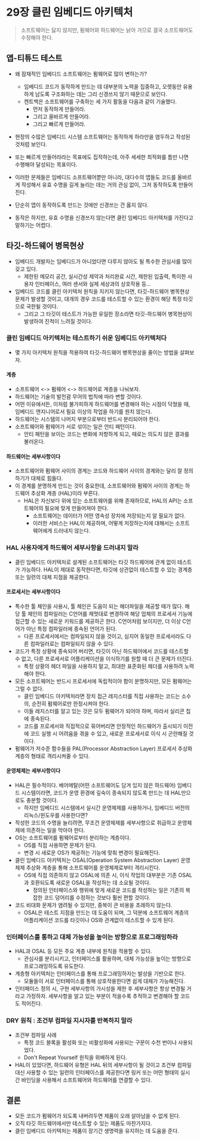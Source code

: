# 29장 클린 임베디드 아키텍처
> 소프트웨어는 닳지 않지만, 펌웨어와 하드웨어는 낡아 가므로 결국 소프트웨어도 수정해야 한다.

## 앱-티튜드 테스트
- 왜 잠재적인 임베디드 소프트웨어는 펌웨어로 많이 변하는가?
  - 임베디드 코드가 동작하게 만드는 데 대부분의 노력을 집중하고, 오랫동안 유용하게 남도록 구조화하는 데는 그리 신경쓰지 않기 때문으로 보인다.
  - 켄트백은 소프트웨어를 구축하는 세 가지 활동을 다음과 같이 기술했다.
    - 먼저 동작하게 만들어라.
    - 그리고 올바르게 만들어라.
    - 그리고 빠르게 만들어라.
- 현장의 수많은 임베디드 시스템 소프트웨어는 동작하게 하라만을 염두하고 작성된 것처럼 보인다.
- 또는 빠르게 만들어라라는 목표에도 집작하는데, 아주 세세한 최적화를 틈만 나면 수행해야 달성되는 목표이다.
- 이러한 문제들은 임베디드 소프트웨어뿐만 아니라, 대다수의 앱들도 코드를 올바르게 작성해서 유효 수명을 길게 늘리는 데는 거의 관심 없이, 그저 동작하도록 만들어진다.

- 단순히 앱이 동작하도록 만드는 것에만 신경쓰는 건 옳지 않다.
- 동작은 하지만, 유효 수명을 신경쓰지 않는다면 클린 임베디드 아키텍처를 가진다고 말하기는 어렵다.

## 타깃-하드웨어 병목현상
- 임베디드 개발자는 임베디드가 아니었다면 다루지 않아도 될 특수한 관심사를 많이 갖고 있다.
  - 제한된 메모리 공간, 실시간성 제약과 처리완료 시간, 제한된 입출력, 특이한 사용자 인터페이스, 여러 센서와 실제 세상과의 상호작용 등...
- 임베디드 코드를 클린 아키텍처 원칙을 지키지 않는다면, 타깃-하드웨어 병목현상 문제가 발생할 것이고, 대개의 경우 코드를 테스트할 수 있는 환경이 해당 특정 타깃으로 국한될 것이다.
  - 그리고 그 타깃이 테스트가 가능한 유일한 장소라면 타깃-하드웨어 병목현상이 발생하여 진척이 느려질 것이다.

### 클린 임베디드 아키텍처는 테스트하기 쉬운 임베디드 아키텍처다
- 몇 가지 아키텍처 원칙을 적용하여 타깃-하드웨어 병목현상을 줄이는 방법을 살펴보자.

#### 계층
- 소프트웨어 <-> 펌웨어 <-> 하드웨어로 계층을 나눠보자.
- 하드웨어는 기술의 발전괌 무어의 법칙에 따라 변할 것이다.
- 어떤 이유에서든, 이처럼 불가피하게 하드웨어를 변경해야 하는 시점이 닥쳤을 때, 임베디드 엔지니어로서 필요 이상의 작업을 하기를 원치 않는다.
- 하드웨어는 시스템의 나머지 부분으로부터 반드시 분리되어야 한다.
- 소프트웨어와 펌웨어가 서로 섞이는 일은 안티 패턴이다.
  - 안티 패턴을 보이는 코드는 변화에 저항하게 되고, 때로는 의도치 않은 결과를 불러온다.

#### 하드웨어는 세부사항이다
- 소프트웨어와 펌웨어 사이의 경계는 코드와 하드웨어 사이의 경계와는 달리 잘 정의하기가 대체로 힘들다.
- 이 경계를 분명하게 만드는 것이 중요한데, 소프트웨어와 펌웨어 사이의 경계는 하드웨어 추상화 계층 (HAL)이라 부른다.
  - HAL은 자신보다 위에 있는 소프트웨어를 위해 존재하므로, HAL의 API는 소프트웨어의 필요에 맞게 만들어져야 한다.
    - 소프트웨어는 데이터가 어떤 영속성 장치에 저장되는지 알 필요가 없다.
    - 이러한 서비스는 HAL이 제공하며, 어떻게 저장하는지에 대해서는 소프트웨어에게 드러내지 않는다.

### HAL 사용자에게 하드웨어 세부사항을 드러내지 말라
- 클린 임베디드 아키텍처로 설계된 소프트웨어는 타깃 하드웨어에 관계 없이 테스트가 가능하다. HAL이 제대로 동작한다면, 타깃에 상관없이 테스트할 수 있는 경계층 또는 일련의 대체 지점을 제공한다.

#### 프로세서는 세부사항이다
- 특수한 툴 체인을 사용시, 툴 체인은 도움이 되는 헤더파일을 제공할 때가 많다. 해당 툴 체인의 컴파일러는 C언어를 제멋대로 변경하여 해당 업체의 프로세서 기능에 접근할 수 있는 새로운 키워드를 제공하곤 한다. C언어처럼 보이지만, 더 이상 C언어가 아닌 특정 컴파일러에 종속된 언어가 된다.
  - 다른 프로세서에서는 컴파일되지 않을 것이고, 심지어 동일한 프로세서라도 다른 컴파일러로는 컴파일되지 않을 수 있다.
- 코드가 특정 상황에 종속되어 버리면, 타깃이 아닌 하드웨어에서 코드를 테스트할 수 없고, 다른 프로세서로 어플리케이션을 이식하기를 원할 때 더 큰 문제가 터진다.
  - 특정 상황의 헤더 파일을 사용하지 말고, 최대한 표준화된 헤더를 사용하려 노력해야 한다. 
- 모든 소프트웨어는 반드시 프로세서에 독립적이야 함이 분명하지만, 모든 펌웨어는 그럴 수 없다.
  - 클린 임베디드 아키텍처라면 장치 접근 레지스터를 직접 사용하는 코드는 소수의, 순전히 펌웨어로만 한정시켜야 한다.
  - 이들 레지스터를 알고 있는 것은 모두 펌웨어가 되어야 하며, 따라서 실리콘 칩에 종속된다.
  - 코드를 프로세서와 직접적으로 묶어버리면 안정적인 하드웨어가 출시되기 이전에 코드 실행 시 어려움을 겪을 수 있고, 새로운 프로세서로 이식 시 곤란해질 것이다.
- 펌웨어가 저수준 함수들을 PAL(Processor Abstraction Layer) 프로세서 추상화 계층의 형태로 격리시켜줄 수 있다.

#### 운영체제는 세부사항이다
- HAL은 필수적이다. 베어메탈(어떤 소프트웨어도 담겨 있지 않은 하드웨어) 임베디드 시스템이라면, 코드가 운영 환경에 깊숙이 종속되지 않도록 만드는 데 HAL만으로도 충분할 것이다.
  - 하지만 임베디드 시스템에서 실시간 운영체제를 사용하거나, 임베디드 버전의 리눅스/윈도우를 사용한다면?
- 작성한 코드의 수명을 늘리려면, 무조건 운영체제를 세부사항으로 취급하고 운영체제에 의존하는 일을 막아야 한다.
- OS는 소프트웨어를 펌웨어로부터 분리하는 계층이다.
  - OS를 직접 사용하면 문제가 된다.
  - 변경 시 새로운 OS가 제공하는 기능에 맞춰 변경이 필요해진다.
- 클린 임베디드 아키텍처는 OSAL(Operation System Abstraction Layer) 운영체제 추상화 계층을 통해 소프트웨어를 운영체제로부터 격리시킨다.
  - OS에 직접 의존하지 않고 OSAL에 의존 시, 이식 작업의 대부분은 기존 OSAL과 호환되도록 새로운 OSAL을 작성하는 데 소요될 것이다.
    - 정의된 인터페이스와 행위에 맞게 새로운 코드를 작성하는 일은 기존의 복잡한 코드 덩어리를 수정하는 것보다 훨씬 편할 것이다.
- 코드 비대화 문제가 염려될 수 있지만, 중복이 큰 비용을 초래하지 않는다.
  - OSAL은 테스트 지점을 만드는 데 도움이 되며, 그 덕분에 소프트웨어 계층의 어플리케이션 코드를 타깃이나 OS와 관계없이 테스트할 수 있게 된다.

### 인터페이스를 통하고 대체 가능성을 높이는 방향으로 프로그래밍하라
- HAL과 OSAL 등 모든 주요 계층 내부에 원칙을 적용할 수 있다.
  - 관심사를 분리시키고, 인터페이스를 활용하며, 대체 가능성을 높이는 방향으로 프로그래밍하도록 유도한다.
- 계층형 아키텍처는 인터페이스를 통해 프로그래밍하자는 발상을 기반으로 한다.
  - 모듈들이 서로 인터페이스를 통해 상호작용한다면 쉽게 대체가 가능해진다.
- 인터페이스 정의 시, 구현 세부사항의 가시성을 제한 후 세부사항은 항상 변경될 거라고 가정하자. 세부사항을 알고 있는 부분이 적을수록 추적하고 변경해야 할 코드도 적어진다.

### DRY 원칙 : 조건부 컴파일 지시자를 반복하지 말라
- 조건부 컴파일 사례
  - 특정 코드 블록을 활성화 또는 비활성화에 사용되는 구문이 수천 번이나 사용되었다.
  - Don't Repeat Yourself 원칙을 위배하게 된다.
- HAL이 있었다면, 하드웨어 유형은 HAL 뒤의 세부사항이 될 것이고 조건부 컴파일 대신 사용할 수 있는 일련의 인터페이스를 제공한다면 링커 또는 어떤 형태의 실시간 바인딩을 사용해서 소프트웨어와 하드웨어를 연결할 수 있다.

## 결론
- 모든 코드가 펌웨어가 되도록 내버려두면 제품이 오래 살아남을 수 없게 된다.
- 오직 타깃 하드웨어에서만 테스트할 수 있는 제품도 마찬가지다.
- 클린 임베디드 아키텍처는 제품이 장기간 생명력을 유지하는 데 도움을 준다.